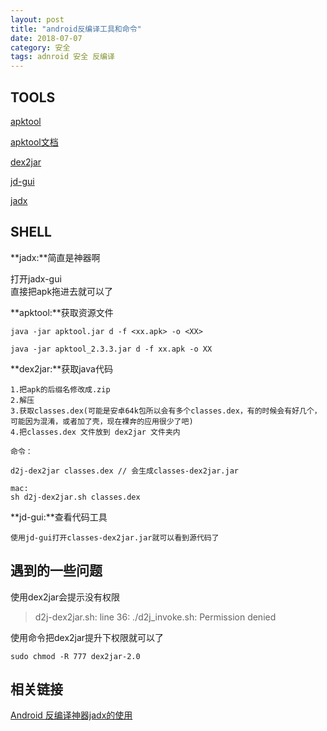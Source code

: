 ```yaml
---
layout: post
title: "android反编译工具和命令"
date: 2018-07-07
category: 安全
tags: adnroid 安全 反编译
---
```


## TOOLS

[apktool](https://bitbucket.org/iBotPeaches/apktool/downloads/)  

[apktool文档](https://ibotpeaches.github.io/Apktool/documentation/)  

[dex2jar](https://sourceforge.net/projects/dex2jar/files/)  

[jd-gui](http://jd.benow.ca/) 

[jadx](https://github.com/skylot/jadx/releases/tag/v0.7.1) 


## SHELL

**jadx:**简直是神器啊  

打开jadx-gui  
直接把apk拖进去就可以了  

**apktool:**获取资源文件  
	
	java -jar apktool.jar d -f <xx.apk> -o <XX>

	java -jar apktool_2.3.3.jar d -f xx.apk -o XX

**dex2jar:**获取java代码  
	
	1.把apk的后缀名修改成.zip
	2.解压
	3.获取classes.dex(可能是安卓64k包所以会有多个classes.dex，有的时候会有好几个，可能因为混淆，或者加了壳，现在裸奔的应用很少了吧)
	4.把classes.dex 文件放到 dex2jar 文件夹内

	命令：

	d2j-dex2jar classes.dex // 会生成classes-dex2jar.jar

	mac:
	sh d2j-dex2jar.sh classes.dex


**jd-gui:**查看代码工具

	使用jd-gui打开classes-dex2jar.jar就可以看到源代码了


## 遇到的一些问题

使用dex2jar会提示没有权限  
> d2j-dex2jar.sh: line 36: ./d2j_invoke.sh: Permission denied  

使用命令把dex2jar提升下权限就可以了  

	sudo chmod -R 777 dex2jar-2.0

## 相关链接

[Android 反编译神器jadx的使用](https://blog.csdn.net/Fisher_3/article/details/78654450)  
